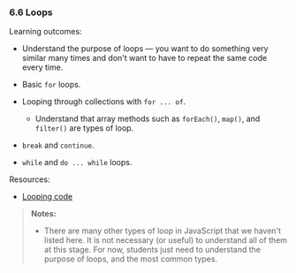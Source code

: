 ### 6.6 Loops

Learning outcomes:

- Understand the purpose of loops — you want to do something very similar many times and don't want to have to repeat the same code every time.

- Basic `for` loops.

- Looping through collections with `for ... of`.

  - Understand that array methods such as `forEach()`, `map()`, and `filter()` are types of loop.

- `break` and `continue`.

- `while` and `do ... while` loops.

Resources:

- [Looping code](https://developer.mozilla.org/docs/Learn/JavaScript/Building_blocks/Looping_code)

> **Notes:**
>
> - There are many other types of loop in JavaScript that we haven't listed here. It is not necessary (or useful) to understand all of them at this stage. For now, students just need to understand the purpose of loops, and the most common types.
